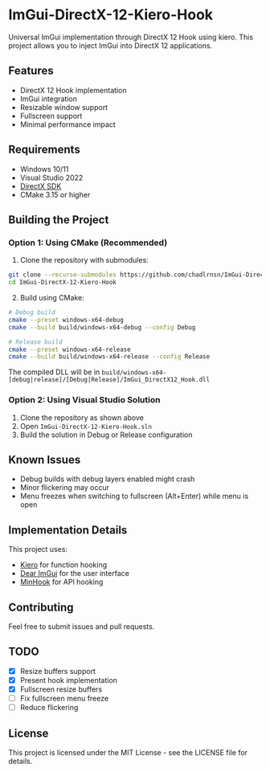 # ImGui-DirectX-12-Kiero-Hook

Universal ImGui implementation through DirectX 12 Hook using kiero. This project allows you to inject ImGui into DirectX 12 applications.

## Features
- DirectX 12 Hook implementation
- ImGui integration
- Resizable window support
- Fullscreen support
- Minimal performance impact

## Requirements
- Windows 10/11
- Visual Studio 2022
- [DirectX SDK](https://www.microsoft.com/en-us/download/details.aspx?id=6812)
- CMake 3.15 or higher

## Building the Project

### Option 1: Using CMake (Recommended)
1. Clone the repository with submodules:
```bash
git clone --recurse-submodules https://github.com/chadlrnsn/ImGui-DirectX-12-Kiero-Hook
cd ImGui-DirectX-12-Kiero-Hook
```

2. Build using CMake:
```bash
# Debug build
cmake --preset windows-x64-debug
cmake --build build/windows-x64-debug --config Debug

# Release build
cmake --preset windows-x64-release
cmake --build build/windows-x64-release --config Release
```

The compiled DLL will be in `build/windows-x64-[debug|release]/[Debug|Release]/ImGui_DirectX12_Hook.dll`

### Option 2: Using Visual Studio Solution
1. Clone the repository as shown above
2. Open `ImGui-DirectX-12-Kiero-Hook.sln`
3. Build the solution in Debug or Release configuration

## Known Issues
- Debug builds with debug layers enabled might crash
- Minor flickering may occur
- Menu freezes when switching to fullscreen (Alt+Enter) while menu is open

## Implementation Details
This project uses:
- [Kiero](https://github.com/Rebzzel/kiero) for function hooking
- [Dear ImGui](https://github.com/ocornut/imgui) for the user interface
- [MinHook](https://github.com/TsudaKageyu/minhook) for API hooking

## Contributing
Feel free to submit issues and pull requests.

## TODO
- [x] Resize buffers support
- [x] Present hook implementation
- [x] Fullscreen resize buffers
- [ ] Fix fullscreen menu freeze
- [ ] Reduce flickering

## License
This project is licensed under the MIT License - see the LICENSE file for details.
